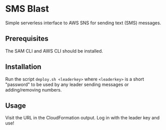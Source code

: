 # SMS Blast

Simple serverless interface to AWS SNS for sending text (SMS) messages.

## Prerequisites

The SAM CLI and AWS CLI should be installed.

## Installation

Run the script `deploy.sh <leaderkey>` where `<leaderkey>` is a short
"password" to be used by any leader sending messages or
adding/removing numbers.

## Usage

Visit the URL in the CloudFormation output. Log in with the leader key
and use!
